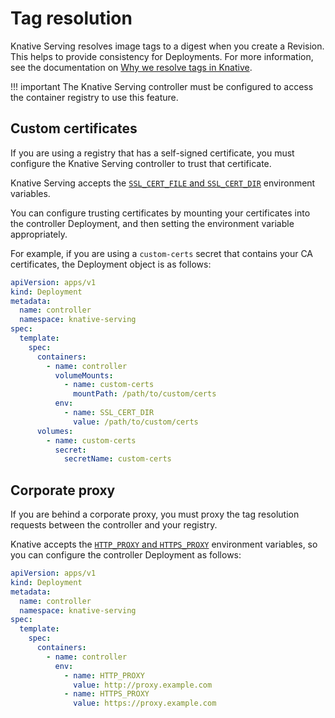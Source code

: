 # Tag resolution

Knative Serving resolves image tags to a digest when you create a Revision. This
helps to provide consistency for Deployments. For more information, see the documentation on [Why we resolve tags in Knative](https://docs.google.com/presentation/d/e/2PACX-1vTgyp2lGDsLr_bohx3Ym_2mrTcMoFfzzd6jocUXdmWQFdXydltnraDMoLxvEe6WY9pNPpUUvM-geJ-g/pub).

!!! important
    The Knative Serving controller must be configured to access the container registry to use this feature.

## Custom certificates

If you are using a registry that has a self-signed certificate, you must configure the Knative Serving controller to trust that certificate.

Knative Serving accepts the [`SSL_CERT_FILE` and `SSL_CERT_DIR`](https://golang.org/pkg/crypto/x509/#pkg-overview) environment variables.

You can configure trusting certificates by mounting your certificates into
the controller Deployment, and then setting the environment variable appropriately.

For example, if you are using a `custom-certs` secret that contains your CA certificates, the Deployment object is as follows:

```yaml
apiVersion: apps/v1
kind: Deployment
metadata:
  name: controller
  namespace: knative-serving
spec:
  template:
    spec:
      containers:
        - name: controller
          volumeMounts:
            - name: custom-certs
              mountPath: /path/to/custom/certs
          env:
            - name: SSL_CERT_DIR
              value: /path/to/custom/certs
      volumes:
        - name: custom-certs
          secret:
            secretName: custom-certs
```

## Corporate proxy

If you are behind a corporate proxy, you must proxy the tag resolution requests between the controller and your registry.

Knative accepts the [`HTTP_PROXY` and `HTTPS_PROXY`](https://golang.org/pkg/net/http/#ProxyFromEnvironment) environment variables, so you can configure the controller Deployment as follows:

```yaml
apiVersion: apps/v1
kind: Deployment
metadata:
  name: controller
  namespace: knative-serving
spec:
  template:
    spec:
      containers:
        - name: controller
          env:
            - name: HTTP_PROXY
              value: http://proxy.example.com
            - name: HTTPS_PROXY
              value: https://proxy.example.com
```
